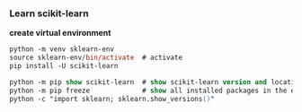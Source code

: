 ### Learn scikit-learn

**create virtual environment**

```ps
python -m venv sklearn-env
source sklearn-env/bin/activate  # activate
pip install -U scikit-learn
```

```ps
python -m pip show scikit-learn  # show scikit-learn version and location
python -m pip freeze             # show all installed packages in the environment
python -c "import sklearn; sklearn.show_versions()"
```